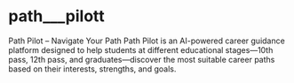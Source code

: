 # path___pilott
Path Pilot – Navigate Your Path Path Pilot is an AI-powered career guidance platform designed to help students at different educational stages—10th pass, 12th pass, and graduates—discover the most suitable career paths based on their interests, strengths, and goals.
